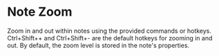 # Note Zoom
Zoom in and out within notes using the provided commands or hotkeys. Ctrl+Shift++ and Ctrl+Shift+- are the default hotkeys for zooming in and out. By default, the zoom level is stored in the note's properties.